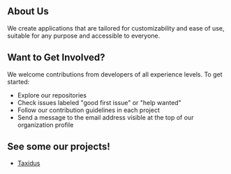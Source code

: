 ## About Us
We create applications that are tailored for customizability and ease of use, suitable for any purpose and accessible to everyone. 

## Want to Get Involved?
We welcome contributions from developers of all experience levels. To get started:

- Explore our repositories
- Check issues labeled "good first issue" or "help wanted"
- Follow our contribution guidelines in each project
- Send a message to the email address visible at the top of our organization profile

## See some our projects!

- [Taxidus](https://github.com/taxidus-project)
